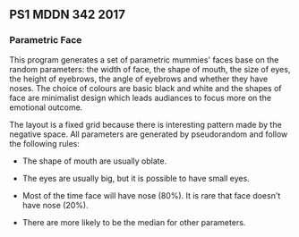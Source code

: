 ## PS1 MDDN 342 2017

### Parametric Face

This program generates a set of parametric mummies' faces base on the random parameters: the width of face, the shape of mouth, the size of eyes, the height of eyebrows, the angle of eyebrows and whether they have noses. The choice of colours are basic black and white and the shapes of face are minimalist design which leads audiances to focus more on the emotional outcome.

The layout is a fixed grid because there is interesting pattern made by the negative space. All parameters are generated by pseudorandom and follow the following rules:


- The shape of mouth are usually oblate.

- The eyes are usually big, but it is possible to have small eyes.

- Most of the time face will have nose (80%). It is rare that face doesn't have nose (20%).

- There are more likely to be the median for other parameters.


